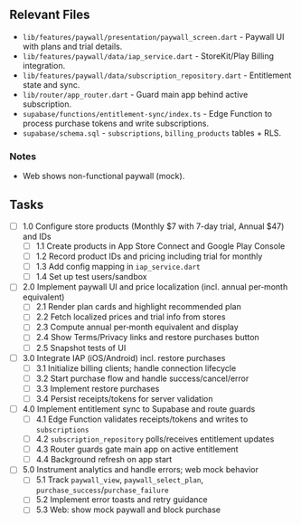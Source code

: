 ## Relevant Files

- `lib/features/paywall/presentation/paywall_screen.dart` - Paywall UI with plans and trial details.
- `lib/features/paywall/data/iap_service.dart` - StoreKit/Play Billing integration.
- `lib/features/paywall/data/subscription_repository.dart` - Entitlement state and sync.
- `lib/router/app_router.dart` - Guard main app behind active subscription.
- `supabase/functions/entitlement-sync/index.ts` - Edge Function to process purchase tokens and write subscriptions.
- `supabase/schema.sql` - `subscriptions`, `billing_products` tables + RLS.

### Notes

- Web shows non-functional paywall (mock).

## Tasks

- [ ] 1.0 Configure store products (Monthly $7 with 7-day trial, Annual $47) and IDs
  - [ ] 1.1 Create products in App Store Connect and Google Play Console
  - [ ] 1.2 Record product IDs and pricing including trial for monthly
  - [ ] 1.3 Add config mapping in `iap_service.dart`
  - [ ] 1.4 Set up test users/sandbox

- [ ] 2.0 Implement paywall UI and price localization (incl. annual per‑month equivalent)
  - [ ] 2.1 Render plan cards and highlight recommended plan
  - [ ] 2.2 Fetch localized prices and trial info from stores
  - [ ] 2.3 Compute annual per‑month equivalent and display
  - [ ] 2.4 Show Terms/Privacy links and restore purchases button
  - [ ] 2.5 Snapshot tests of UI

- [ ] 3.0 Integrate IAP (iOS/Android) incl. restore purchases
  - [ ] 3.1 Initialize billing clients; handle connection lifecycle
  - [ ] 3.2 Start purchase flow and handle success/cancel/error
  - [ ] 3.3 Implement restore purchases
  - [ ] 3.4 Persist receipts/tokens for server validation

- [ ] 4.0 Implement entitlement sync to Supabase and route guards
  - [ ] 4.1 Edge Function validates receipts/tokens and writes to `subscriptions`
  - [ ] 4.2 `subscription_repository` polls/receives entitlement updates
  - [ ] 4.3 Router guards gate main app on active entitlement
  - [ ] 4.4 Background refresh on app start

- [ ] 5.0 Instrument analytics and handle errors; web mock behavior
  - [ ] 5.1 Track `paywall_view`, `paywall_select_plan`, `purchase_success`/`purchase_failure`
  - [ ] 5.2 Implement error toasts and retry guidance
  - [ ] 5.3 Web: show mock paywall and block purchase
